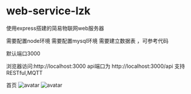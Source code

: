 # web-service-lzk
使用express搭建的简易物联网web服务器

需要配置node环境
需要配置mysql环境
  需要建立数据表 ，可参考代码

默认端口3000

浏览器访问:http://localhost:3000
api端口为 http://localhost:3000/api
  支持 RESTful,MQTT

首页
![avatar](https://luzipic.oss-cn-beijing.aliyuncs.com/pic_1/lzIdx1.jpg)
![avatar](https://luzipic.oss-cn-beijing.aliyuncs.com/pic_1/lzIdx2.jpg)
